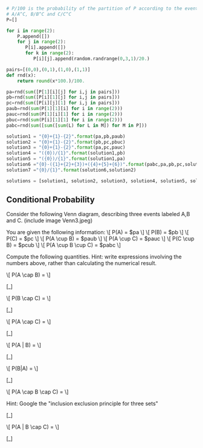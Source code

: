 ```python

# P/100 is the probability of the partition of P according to the events
# A/A^C, B/B^C and C/C^C
P=[]

for i in range(2):
	P.append([])
	for j in range(2):
	   P[i].append([])
	   for k in range(2):
	      P[i][j].append(random.randrange(0,3,1)/20.)

pairs=[(0,0),(0,1),(1,0),(1,1)]
def rnd(x):
    return round(x*100.)/100.

pa=rnd(sum([P[1][i][j] for i,j in pairs]))
pb=rnd(sum([P[i][1][j] for i,j in pairs]))
pc=rnd(sum([P[i][j][1] for i,j in pairs]))
paub=rnd(sum(P[1][1][i] for i in range(2)))
pauc=rnd(sum(P[1][i][1] for i in range(2)))
pbuc=rnd(sum(P[i][1][1] for i in range(2)))
pabc=rnd(sum([sum([sum(L) for L in M]) for M in P]))

solution1 = "{0}+{1}-{2}".format(pa,pb,paub)
solution2 = "{0}+{1}-{2}".format(pb,pc,pbuc)
solution3 = "{0}+{1}-{2}".format(pa,pc,pauc)
solution4 = "({0})/{1}".format(solution1,pb)
solution5 = "({0})/{1}".format(solution1,pa)
solution6 ="{0}-({1}+{2}+{3})+({4}+{5}+{6})".format(pabc,pa,pb,pc,solution1,solution2,solution3)
solution7 ="{0}/{1}".format(solution6,solution2)

solutions = [solution1, solution2, solution3, solution4, solution5, solution6, solution7]
```
## Conditional Probability ##

Consider the following Venn diagram, describing three events labeled
A,B and C. (include image Venn3.jpeg)

You are given the following information:
\\\[ P(A) = $pa \\\]
\\\[ P(B) = $pb \\\]
\\\[ P(C) = $pc \\\]
\\\[ P(A \cup B) = $paub \\\]
\\\[ P(A \cup C) = $pauc \\\]
\\\[ P(C \cup B) = $pcub \\\]
\\\[ P(A \cup B \cup C) = $pabc \\\]

Compute the following quantities. Hint: write expressions involving
the numbers above, rather than calculating the numerical result.

\\\[ P(A \cap B) = \\\]

[_]

\\\[ P(B \cap C) = \\\]

[_]

\\\[ P(A \cap C) = \\\]

[_]

\\\[ P(A | B) = \\\]

[_]

\\\[ P(B|A) = \\\]

[_]

\\\[ P(A \cap B \cap C) = \\\]

Hint: Google the "inclusion exclusion principle for three sets"


[_]

\\\[ P(A | B \cap C) = \\\]

[_]

